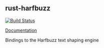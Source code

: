 ## rust-harfbuzz

[![Build Status](https://travis-ci.org/servo/rust-harfbuzz.svg)](https://travis-ci.org/servo/rust-harfbuzz)

[Documentation](https://docs.rs/harfbuzz-sys/)

Bindings to the Harfbuzz text shaping engine
